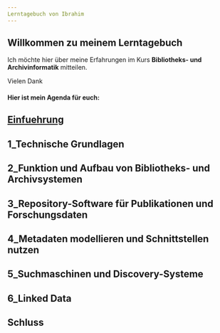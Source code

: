 ```yaml
---
Lerntagebuch von Ibrahim
---
```


## Willkommen zu meinem Lerntagebuch

Ich möchte hier über meine Erfahrungen im Kurs **Bibliotheks- und Archivinformatik** mitteilen.

Vielen Dank

#### Hier ist mein Agenda für euch:


##  [Einfuehrung](Einfuehrung.md)  
##  1_Technische Grundlagen
##  2_Funktion und Aufbau von Bibliotheks- und Archivsystemen
##  3_Repository-Software für Publikationen und Forschungsdaten 
##  4_Metadaten modellieren und Schnittstellen nutzen
##  5_Suchmaschinen und Discovery-Systeme
##  6_Linked Data
##  Schluss

